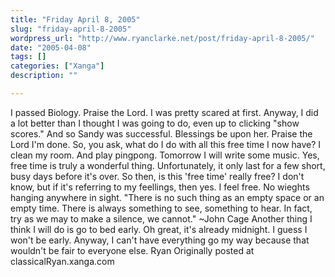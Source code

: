 ```yaml
---
title: "Friday April 8, 2005"
slug: "friday-april-8-2005"
wordpress_url: "http://www.ryanclarke.net/post/friday-april-8-2005/"
date: "2005-04-08"
tags: []
categories: ["Xanga"]
description: ""

---
```


I passed Biology. Praise the Lord. I was pretty scared at first. Anyway, I did a lot better than I thought I was going to do, even up to clicking "show scores." And so Sandy was successful. Blessings be upon her. Praise the Lord I'm done.
 So, you ask, what do I do with all this free time I now have? I clean my room. And play pingpong. Tomorrow I will write some music. Yes, free time is truly a wonderful thing. Unfortunately, it only last for a few short, busy days before it's over. So then, is this 'free time' really free? I don't know, but if it's referring to my feellings, then yes. I feel free. No wieghts hanging anywhere in sight.
"There is no such thing as an empty space or an empty time. There is always something to see, something to hear. In fact, try as we may to make a silence, we cannot." \~John Cage
 Another thing I think I will do is go to bed early. Oh great, it's already midnight. I guess I won't be early. Anyway, I can't have everything go my way because that wouldn't be fair to everyone else.
 Ryan
Originally posted at classicalRyan.xanga.com
